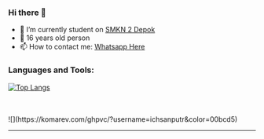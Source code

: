 ### Hi there 👋
- 🔭 I’m currently student on <a href="https://smkn2depoksleman.sch.id/wp/">SMKN 2 Depok</a>
- 👨 16 years old person 
- 📫 How to contact me: <a href="https://wa.me/6281325184866">Whatsapp Here</a>


### Languages and Tools:

[![Top Langs](https://github-readme-stats.vercel.app/api/top-langs/?username=ichsanputr)](https://github.com/anuraghazra/github-readme-stats)

<br />
<br />
![](https://komarev.com/ghpvc/?username=ichsanputr&color=00bcd5)

---
<!--
**ichsanputr/ichsanputr** is a ✨ _special_ ✨ repository because its `README.md` (this file) appears on your GitHub profile.

Here are some ideas to get you started:

- 🔭 I’m currently studets on SMKN 2 Depok
- 🌱 I’m currently learning Golang
- 🤔 I’m looking for help with simple coding with GO
- 💬 Ask me about Golang
- 📫 How to reach me: @sandxdpho
- 😄 Pronouns: Hi! Iam Ichsan, I'm still a student, and interested with Golang
